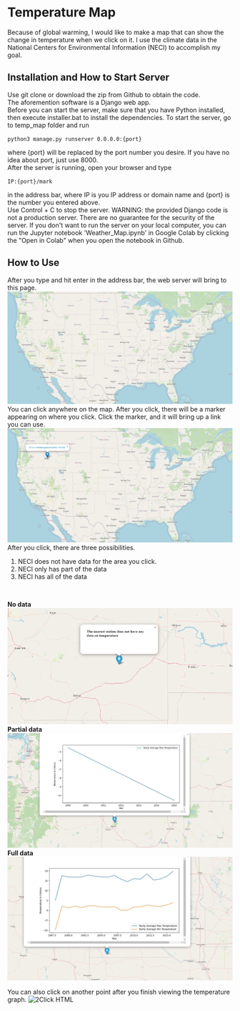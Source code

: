 
# Temperature Map
Because of global warming, I would like to make a map that can show the change in temperature when we click on it. I use the climate data in the National Centers for Environmental Information (NECI) to accomplish my goal. 
  

## Installation and How to Start Server

Use git clone or download the zip from Github to obtain the code.  
The aforemention software is a Django web app. <br>
Before you can start the server, make sure that you have Python installed, then execute installer.bat to install the dependencies. To start the server, go to temp_map folder and run
~~~
python3 manage.py runserver 0.0.0.0:{port}
~~~
where {port} will be replaced by the port number you desire. If you have no idea about port, just use 8000. <br>
After the server is running, open your browser and type 
~~~
IP:{port}/mark
~~~
in the address bar, where IP is you IP address or domain name and {port} is the number you entered above. <br>
Use Control + C to stop the server. 
WARNING: the provided Django code is not a production server. There are no guarantee for the security of the server. 
If you don't want to run the server on your local computer, you can run the Jupyter notebook 'Weather_Map.ipynb' in Google Colab by clicking the "Open in Colab" when you open the notebook in Github.  

## How to Use
After you type and hit enter in the address bar, the web server will bring to this page. <br>
![Start HTML](./image/start.png)  
You can click anywhere on the map. After you click, there will be a marker appearing on where you click. Click the marker, and it will bring up a link you can use. <br>
![Click HTML](./image/click.png)  
After you click, there are three possibilities. 
1. NECI does not have data for the area you click.
2. NECI only has part of the data
3. NECI has all of the data
<br>

**No data**
![No HTML](./image/no_temp.png)
**Partial data**
![Part HTML](./image/one_temp.png)
**Full data**
![Full HTML](./image/two_temp.png)
<br>

You can also click on another point after you finish viewing the temperature graph.
![2Click HTML](./images/see_then_click.png)
